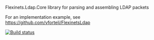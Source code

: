 Flexinets.Ldap.Core library for parsing and assembling LDAP packets

For an implementation example, see https://github.com/vforteli/FlexinetsLdap

[![Build status](https://ci.appveyor.com/api/projects/status/y6woni3bikcj06ud?svg=true)](https://ci.appveyor.com/project/vforteli/flexinets-ldap-core)
